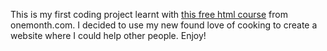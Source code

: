This is my first coding project learnt with [this free html course](https://onemonth.com/courses/learn-html-free) from onemonth.com. I decided to use my new found love of cooking to create a website where I could help other people. Enjoy!